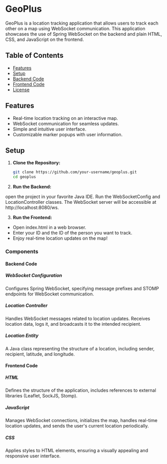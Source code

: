 # GeoPlus

GeoPlus is a location tracking application that allows users to track each other on a map using WebSocket communication. This application showcases the use of Spring WebSocket on the backend and plain HTML, CSS, and JavaScript on the frontend.

## Table of Contents

- [Features](#features)
- [Setup](#setup)
- [Backend Code](#backend-code)
- [Frontend Code](#frontend-code)
- [License](#license)

## Features

- Real-time location tracking on an interactive map.
- WebSocket communication for seamless updates.
- Simple and intuitive user interface.
- Customizable marker popups with user information.

## Setup

1. **Clone the Repository:**

   ```bash
   git clone https://github.com/your-username/geoplus.git
   cd geoplus
2. **Run the Backend:**

open the project in your favorite Java IDE.
Run the WebSocketConfig and LocationController classes.
The WebSocket server will be accessible at http://localhost:8080/ws.

3. **Run the Frontend:**
  
- Open index.html in a web browser. 
- Enter your ID and the ID of the person you want to track. 
- Enjoy real-time location updates on the map!

### Components
#### Backend Code
##### WebSocket Configuration
Configures Spring WebSocket, specifying message prefixes and STOMP endpoints for WebSocket communication.

##### Location Controller
Handles WebSocket messages related to location updates. Receives location data, logs it, and broadcasts it to the intended recipient.

##### Location Entity
A Java class representing the structure of a location, including sender, recipient, latitude, and longitude.

#### Frontend Code
##### HTML
Defines the structure of the application, includes references to external libraries (Leaflet, SockJS, Stomp).

##### JavaScript
Manages WebSocket connections, initializes the map, handles real-time location updates, and sends the user's current location periodically.

##### CSS
Applies styles to HTML elements, ensuring a visually appealing and responsive user interface.